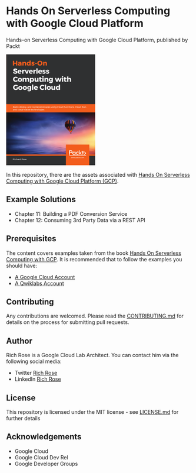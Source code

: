 # Hands On Serverless Computing with Google Cloud Platform
Hands-on Serverless Computing with Google Cloud Platform, published by Packt

![Hands-on Serverless Computing with Google Cloud](images/hos-google-cloud.png?raw=true)

In this repository, there are the assets associated with [Hands On Serverless Computing with Google Cloud Platform (GCP)](TBC).

## Example Solutions 

* Chapter 11: Building a PDF Conversion Service
* Chapter 12: Consuming 3rd Party Data via a REST API


## Prerequisites

The content covers examples taken from the book [Hands On Serverless Computing with GCP](). It is recommended that to follow the examples you should have:

* [A Google Cloud Account](https://cloud.google.com)
* [A Qwiklabs Account](https://qwiklabs.com)


## Contributing

Any contributions are welcomed. Please read the [CONTRIBUTING.md](CONTRIBUTING.md) for details on the process for submitting pull requests.

## Author

Rich Rose is a Google Cloud Lab Architect. You can contact him via the following social media:

* Twitter [Rich Rose](https://twitter.com/coder_rosey)
* LinkedIn [Rich Rose](https://www.linkedin.com/in/rosera/)

## License

This repository is licensed under the MIT license - see [LICENSE.md](LICENSE) for further details

## Acknowledgements

* Google Cloud
* Google Cloud Dev Rel
* Google Developer Groups


